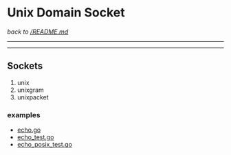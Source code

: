 # Unix Domain Socket

_back to [/README.md](/README.md)_

---

---

## Sockets

1. unix
2. unixgram
3. unixpacket

### examples

- [echo.go](echo.go)
- [echo_test.go](echo_test.go)
- [echo_posix_test.go](echo_posix_test.go)
